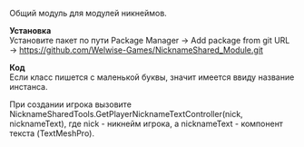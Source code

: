 Общий модуль для модулей никнеймов.

<b>Установка</b><br>
Установите пакет по пути Package Manager -> Add package from git URL -> https://github.com/Welwise-Games/NicknameShared_Module.git

<b>Код</b><br>
Если класс пишется с маленькой буквы, значит имеется ввиду название инстанса. 

При создании игрока вызовите NicknameSharedTools.GetPlayerNicknameTextController(nick, nicknameText), где nick - никнейм игрока, а nicknameText - компонент текста (TextMeshPro).
